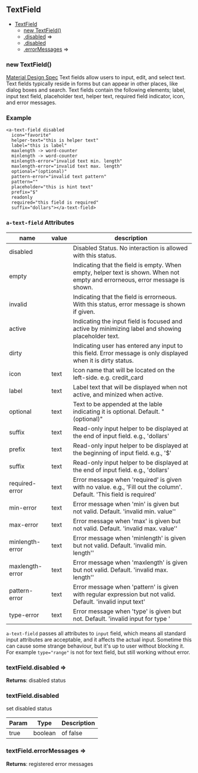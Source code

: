 <a name="TextField"></a>

## TextField

* [TextField](#TextField)
    * [new TextField()](#new_TextField_new)
    * [.disabled](#TextField+disabled) ⇒
    * [.disabled](#TextField+disabled)
    * [.errorMessages](#TextField+errorMessages) ⇒

<a name="new_TextField_new"></a>

### new TextField()
[Material Design Spec](https://material.io/guidelines/components/text-fields.html#text-fields-layout)
Text fields allow users to input, edit, and select text. Text fields typically reside in forms but can appear in other places, like dialog boxes and search. Text fields contain the following elements; label, input text field, placeholder text, helper text, required field indicator, icon, and error messages.

###  Example
```
<a-text-field disabled
  icon="favorite"
  helper-text="this is helper text"
  label="this is label"
  maxlength -> word-counter
  minlength -> word-counter
  minlength-error="invalid text min. length"
  maxlength-error="invalid text max. length"
  optional="(optional)"
  pattern-error="invalid text pattern"
  pattern=""
  placeholder="this is hint text"
  prefix="$"
  readonly
  required="this field is required"
  suffix="dollars"></a-text-field>
```

### `a-text-field` Attributes 
 |name|value|description|
 |---|---|---|
 |disabled| |Disabled Status. No interaction is allowed with this status.
 |empty | |Indicating that the field is empty. When empty, helper text is shown. When not empty and errorneous, error message is shown.
 |invalid | |Indicating that the field is errorneous. With this status, error message is shown if given.
 |active| |Indicating the input field is focused and active by minimizing label and showing placeholder text.
 |dirty| |Indicating user has entered any input to this field. Error message is only displayed when it is dirty status.
 |icon| text |Icon name that will be located on the left-side. e.g. credit_card
 |label| text |Label text that will be displayed when not active, and minized when active.
 |optional| text |Text to be appended at the lable indicating it is optional. Default. "(optional)"
 |suffix | text |Read-only input helper to be displayed at the end of input field. e.g., 'dollars'
 |prefix| text|Read-only input helper to be displayed at the beginning of input field. e.g., '$'
 |suffix | text |Read-only input helper to be displayed at the end of input field. e.g., 'dollars'
 |required-error| text |Error message when 'required' is given with no value. e.g., 'Fill out the column'. Default. 'This field is required'
 |min-error| text | Error message when 'min' is given but not valid. Default. 'invalid min. value''
 |max-error| text  |Error message when 'max' is given but not valid. Default. 'invalid max. value''
 |minlength-error| text |Error message when 'minlength' is given but not valid. Default. 'invalid min. length''
 |maxlength-error| text  |Error message when 'maxlength' is given but not valid. Default. 'invalid max. length''
 |pattern-error| text |Error message when 'pattern' is given with regular expression but not valid. Default. 'invalid input text'
 |type-error| text |Error message when 'type' is given but not. Default. 'invalid input for type <type>'

 `a-text-field` passes all attributes to `input` field, which means all standard input attributes are acceptable,
 and it affects the actual input. Sometime this can cause some strange behaviour, 
 but it's up to user without blocking it. For example `type="range"` is not for text field, but still
 working without error.

<a name="TextField+disabled"></a>

### textField.disabled ⇒
**Returns**: disabled status  
<a name="TextField+disabled"></a>

### textField.disabled
set disabled status


| Param | Type | Description |
| --- | --- | --- |
| true | boolean | of false |

<a name="TextField+errorMessages"></a>

### textField.errorMessages ⇒
**Returns**: registered error messages  
